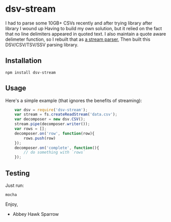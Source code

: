 dsv-stream
==========
I had to parse some 10GB+ CSVs recently and after trying library after library I wound up Having to build my own solution, but it relied on the fact that no line delimiters appeared in quoted text. I also maintain a quote aware delimeter function, so I rebuilt that as [a stream parser](https://www.npmjs.com/package/strangler#stranglerstreamdecomposer), Then built this DSV/CSV/TSV/SSV parsing library.

Installation
------------

    npm install dsv-stream

Usage
-----
Here's a simple example (that ignores the benefits of streaming):

```js
    var dsv = require('dsv-stream');
    var stream = fs.createReadStream('data.csv');
    var decomposer = new dsv.CSV();
    stream.pipe(decomposer.writer());
    var rows = [];
    decomposer.on('row', function(row){
        rows.push(row)
    });
    decomposer.on('complete', function(){
        // do something with `rows`
    });
```

Testing
-------
Just run:

    mocha

Enjoy,
- Abbey Hawk Sparrow
